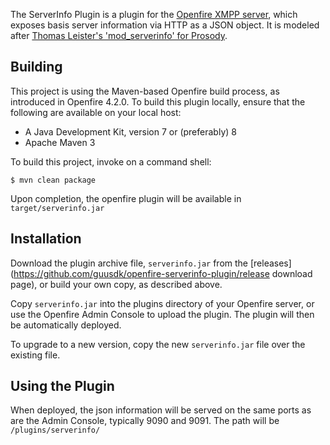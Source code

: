 The ServerInfo Plugin is a plugin for the [Openfire XMPP server](https://www.igniterealtime.org/openfire), which exposes basis server information via HTTP as a JSON object. It is modeled after [Thomas Leister's 'mod_serverinfo' for Prosody](https://github.com/ThomasLeister/mod_serverinfo).

Building
--------

This project is using the Maven-based Openfire build process, as introduced in Openfire 4.2.0. To build this plugin locally, ensure that the following are available on your local host:

* A Java Development Kit, version 7 or (preferably) 8
* Apache Maven 3

To build this project, invoke on a command shell:

    $ mvn clean package

Upon completion, the openfire plugin will be available in `target/serverinfo.jar`

Installation
------------
Download the plugin archive file, `serverinfo.jar` from the [releases](https://github.com/guusdk/openfire-serverinfo-plugin/release download page), or build your own copy, as described above.

Copy `serverinfo.jar` into the plugins directory of your Openfire server, or use the Openfire Admin Console to upload the plugin. The plugin will then be automatically deployed.

To upgrade to a new version, copy the new `serverinfo.jar` file over the existing file.

Using the Plugin
----------------
When deployed, the json information will be served on the same ports as are the Admin Console, typically 9090 and 9091. The path will be `/plugins/serverinfo/`

